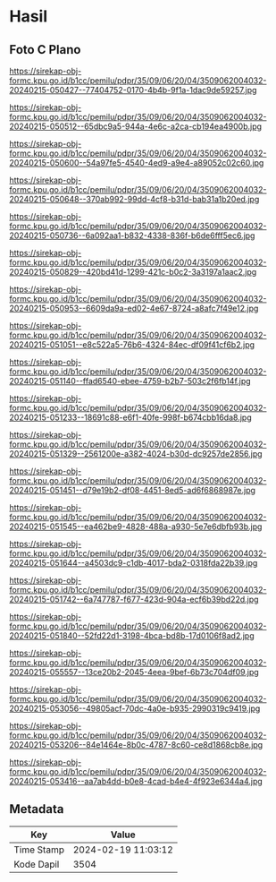 # Hasil

## Foto C Plano

https://sirekap-obj-formc.kpu.go.id/b1cc/pemilu/pdpr/35/09/06/20/04/3509062004032-20240215-050427--77404752-0170-4b4b-9f1a-1dac9de59257.jpg

https://sirekap-obj-formc.kpu.go.id/b1cc/pemilu/pdpr/35/09/06/20/04/3509062004032-20240215-050512--65dbc9a5-944a-4e6c-a2ca-cb194ea4900b.jpg

https://sirekap-obj-formc.kpu.go.id/b1cc/pemilu/pdpr/35/09/06/20/04/3509062004032-20240215-050600--54a97fe5-4540-4ed9-a9e4-a89052c02c60.jpg

https://sirekap-obj-formc.kpu.go.id/b1cc/pemilu/pdpr/35/09/06/20/04/3509062004032-20240215-050648--370ab992-99dd-4cf8-b31d-bab31a1b20ed.jpg

https://sirekap-obj-formc.kpu.go.id/b1cc/pemilu/pdpr/35/09/06/20/04/3509062004032-20240215-050736--6a092aa1-b832-4338-836f-b6de6fff5ec6.jpg

https://sirekap-obj-formc.kpu.go.id/b1cc/pemilu/pdpr/35/09/06/20/04/3509062004032-20240215-050829--420bd41d-1299-421c-b0c2-3a3197a1aac2.jpg

https://sirekap-obj-formc.kpu.go.id/b1cc/pemilu/pdpr/35/09/06/20/04/3509062004032-20240215-050953--6609da9a-ed02-4e67-8724-a8afc7f49e12.jpg

https://sirekap-obj-formc.kpu.go.id/b1cc/pemilu/pdpr/35/09/06/20/04/3509062004032-20240215-051051--e8c522a5-76b6-4324-84ec-df09f41cf6b2.jpg

https://sirekap-obj-formc.kpu.go.id/b1cc/pemilu/pdpr/35/09/06/20/04/3509062004032-20240215-051140--ffad6540-ebee-4759-b2b7-503c2f6fb14f.jpg

https://sirekap-obj-formc.kpu.go.id/b1cc/pemilu/pdpr/35/09/06/20/04/3509062004032-20240215-051233--18691c88-e6f1-40fe-998f-b674cbb16da8.jpg

https://sirekap-obj-formc.kpu.go.id/b1cc/pemilu/pdpr/35/09/06/20/04/3509062004032-20240215-051329--2561200e-a382-4024-b30d-dc9257de2856.jpg

https://sirekap-obj-formc.kpu.go.id/b1cc/pemilu/pdpr/35/09/06/20/04/3509062004032-20240215-051451--d79e19b2-df08-4451-8ed5-ad6f6868987e.jpg

https://sirekap-obj-formc.kpu.go.id/b1cc/pemilu/pdpr/35/09/06/20/04/3509062004032-20240215-051545--ea462be9-4828-488a-a930-5e7e6dbfb93b.jpg

https://sirekap-obj-formc.kpu.go.id/b1cc/pemilu/pdpr/35/09/06/20/04/3509062004032-20240215-051644--a4503dc9-c1db-4017-bda2-0318fda22b39.jpg

https://sirekap-obj-formc.kpu.go.id/b1cc/pemilu/pdpr/35/09/06/20/04/3509062004032-20240215-051742--6a747787-f677-423d-904a-ecf6b39bd22d.jpg

https://sirekap-obj-formc.kpu.go.id/b1cc/pemilu/pdpr/35/09/06/20/04/3509062004032-20240215-051840--52fd22d1-3198-4bca-bd8b-17d0106f8ad2.jpg

https://sirekap-obj-formc.kpu.go.id/b1cc/pemilu/pdpr/35/09/06/20/04/3509062004032-20240215-055557--13ce20b2-2045-4eea-9bef-6b73c704df09.jpg

https://sirekap-obj-formc.kpu.go.id/b1cc/pemilu/pdpr/35/09/06/20/04/3509062004032-20240215-053056--49805acf-70dc-4a0e-b935-2990319c9419.jpg

https://sirekap-obj-formc.kpu.go.id/b1cc/pemilu/pdpr/35/09/06/20/04/3509062004032-20240215-053206--84e1464e-8b0c-4787-8c60-ce8d1868cb8e.jpg

https://sirekap-obj-formc.kpu.go.id/b1cc/pemilu/pdpr/35/09/06/20/04/3509062004032-20240215-053416--aa7ab4dd-b0e8-4cad-b4e4-4f923e6344a4.jpg


## Metadata

| Key        | Value               |
| ---------- | ------------------- |
| Time Stamp | 2024-02-19 11:03:12 |
| Kode Dapil | 3504                |



